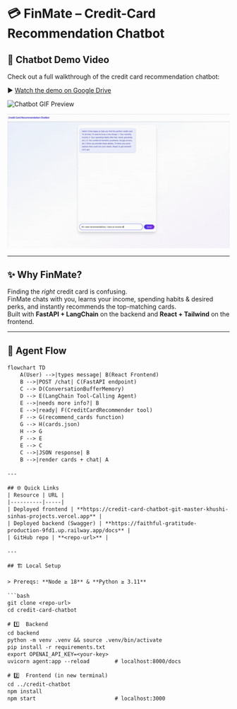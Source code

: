 # 💳 FinMate – Credit-Card Recommendation Chatbot

## 🎥 Chatbot Demo Video

Check out a full walkthrough of the credit card recommendation chatbot:

▶️ [Watch the demo on Google Drive](https://drive.google.com/file/d/11j2EyJuwcLVynau3yyz0PjDiFC735baK/view?usp=sharing)

![Chatbot GIF Preview](docs/chatbot-demo.gif)

<p align="center">
  <img src="Screen Recording 2025-06-11 at 3.16.58 PM.gif" width="700" alt="FinMate demo">
</p>

---

## ✨ Why FinMate?

Finding the *right* credit card is confusing.  
FinMate chats with you, learns your income, spending habits & desired perks, and instantly recommends the top-matching cards.  
Built with **FastAPI + LangChain** on the backend and **React + Tailwind** on the frontend.

---

## 🧠 Agent Flow

```mermaid
flowchart TD
    A(User) -->|types message| B(React Frontend)
    B -->|POST /chat| C(FastAPI endpoint)
    C --> D(ConversationBufferMemory)
    D --> E(LangChain Tool-Calling Agent)
    E -->|needs more info?| B
    E -->|ready| F(CreditCardRecommender tool)
    F --> G(recommend_cards function)
    G --> H(cards.json)
    H --> G
    F --> E
    E --> C
    C -->|JSON response| B
    B -->|render cards + chat| A

---

## 🌐 Quick Links
| Resource | URL |
|----------|-----|
| Deployed frontend | **https://credit-card-chatbot-git-master-khushi-sinhas-projects.vercel.app** |
| Deployed backend (Swagger) | **https://faithful-gratitude-production-9fd1.up.railway.app/docs** |
| GitHub repo | **<repo-url>** |

---

## 🏗 Local Setup

> Prereqs: **Node ≥ 18** & **Python ≥ 3.11**

```bash
git clone <repo-url>
cd credit-card-chatbot

# 1️⃣  Backend
cd backend
python -m venv .venv && source .venv/bin/activate
pip install -r requirements.txt
export OPENAI_API_KEY=<your-key>
uvicorn agent:app --reload        # localhost:8000/docs

# 2️⃣  Frontend (in new terminal)
cd ../credit-chatbot
npm install
npm start                         # localhost:3000
